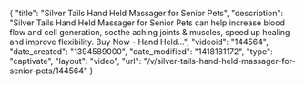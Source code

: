 {
    "title": "Silver Tails Hand Held Massager for Senior Pets",
    "description": "Silver Tails Hand Held Massager for Senior Pets can help increase blood flow and cell generation, soothe aching joints & muscles, speed up healing and improve flexibility. Buy Now - Hand Held...",
    "videoid": "144564",
    "date_created": "1394589000",
    "date_modified": "1418181172",
    "type": "captivate",
    "layout": "video",
    "url": "\/v\/silver-tails-hand-held-massager-for-senior-pets\/144564"
}